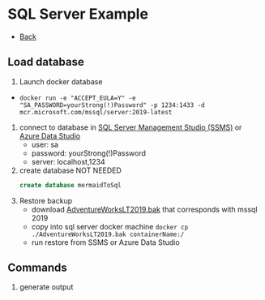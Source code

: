 # SQL Server Example
* [Back](./readme.md)

## Load database
1. Launch docker database
  * `docker run -e "ACCEPT_EULA=Y" -e "SA_PASSWORD=yourStrong(!)Password" -p 1234:1433 -d mcr.microsoft.com/mssql/server:2019-latest`
1. connect to database in [SQL Server Management Studio (SSMS)](https://learn.microsoft.com/en-us/sql/ssms/download-sql-server-management-studio-ssms?view=sql-server-ver16) or [Azure Data Studio](https://azure.microsoft.com/en-us/products/data-studio/)
   * user: sa
   * password: yourStrong(!)Password
   * server: localhost,1234
1. create database NOT NEEDED
   ```sql
   create database mermaidToSql
   ```
1. Restore backup
   * download [AdventureWorksLT2019.bak](https://learn.microsoft.com/en-us/sql/samples/adventureworks-install-configure?view=sql-server-ver16&tabs=ssms) that corresponds with mssql 2019
   * copy into sql server docker machine `docker cp ./AdventureWorksLT2019.bak containerName:/`
   * run restore from SSMS or Azure Data Studio

## Commands
  1. generate output